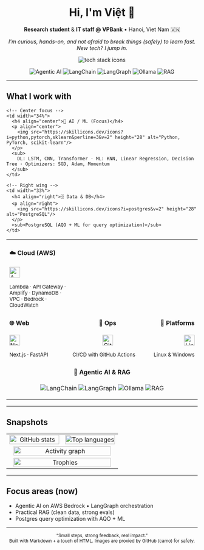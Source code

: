 <!-- Profile README for @hqvjet -->
<!-- Hero / Header -->
<h1 align="center">Hi, I'm Việt 👋</h1>

<p align="center">
  <strong>Research student</strong> &amp; <strong>IT staff @ VPBank</strong> • Hanoi, Viet Nam 🇻🇳
</p>

<p align="center">
  <em>
    I'm curious, hands-on, and not afraid to break things (safely) to learn fast.<br/>
    New tech? I jump in.
  </em>
</p>

<p align="center">
  <img
    src="https://skillicons.dev/icons?i=aws,nextjs,fastapi,postgres,pytorch,sklearn,linux,windows,git,githubactions,docker&perline=11&v=2"
    alt="tech stack icons"
  />
</p>

<!-- Clean badges (no emoji to avoid mis-render) -->
<p align="center">
  <img src="https://img.shields.io/badge/Agentic%20AI-in%20practice-111?style=flat-square&v=2" alt="Agentic AI"/>
  <img src="https://img.shields.io/badge/LangChain-ready-111?style=flat-square&v=2" alt="LangChain"/>
  <img src="https://img.shields.io/badge/LangGraph-orchestrate-111?style=flat-square&v=2" alt="LangGraph"/>
  <img src="https://img.shields.io/badge/Ollama-local%20LLMs-111?style=flat-square&v=2" alt="Ollama"/>
  <img src="https://img.shields.io/badge/RAG-built-111?style=flat-square&v=2" alt="RAG"/>
</p>

---

## What I work with

<!-- Emphasize strengths first: AI/ML centered on top -->
<table align="center" width="100%">
  <tr>
    <!-- Left wing -->
    <td width="33%">
      <h4 align="left">☁️ Cloud (AWS)</h4>
      <p align="left">
        <img src="https://skillicons.dev/icons?i=aws&v=2" height="28" alt="AWS"/>
      </p>
      <sub>Lambda · API Gateway · Amplify · DynamoDB · VPC · Bedrock · CloudWatch</sub>
    </td>

    <!-- Center focus -->
    <td width="34%">
      <h4 align="center">🧠 AI / ML (Focus)</h4>
      <p align="center">
        <img src="https://skillicons.dev/icons?i=python,pytorch,sklearn&perline=3&v=2" height="28" alt="Python, PyTorch, scikit-learn"/>
      </p>
      <sub>
        DL: LSTM, CNN, Transformer · ML: KNN, Linear Regression, Decision Tree · Optimizers: SGD, Adam, Momentum
      </sub>
    </td>

    <!-- Right wing -->
    <td width="33%">
      <h4 align="right">🗄️ Data & DB</h4>
      <p align="right">
        <img src="https://skillicons.dev/icons?i=postgres&v=2" height="28" alt="PostgreSQL"/>
      </p>
      <sub>PostgreSQL (AQO + ML for query optimization)</sub>
    </td>
  </tr>

  <tr>
    <td>
      <h4>🌐 Web</h4>
      <p>
        <img src="https://skillicons.dev/icons?i=nextjs,fastapi&perline=2&v=2" height="28" alt="Next.js, FastAPI"/>
      </p>
      <sub>Next.js · FastAPI</sub>
    </td>
    <td>
      <h4 align="center">🚀 Ops</h4>
      <p align="center">
        <img src="https://skillicons.dev/icons?i=githubactions,git,docker&perline=3&v=2" height="28" alt="GitHub Actions, Git, Docker"/>
      </p>
      <sub>CI/CD with GitHub Actions</sub>
    </td>
    <td align="right">
      <h4>🧰 Platforms</h4>
      <p align="right">
        <img src="https://skillicons.dev/icons?i=linux,windows&perline=2&v=2" height="28" alt="Linux, Windows"/>
      </p>
      <sub>Linux & Windows</sub>
    </td>
  </tr>

  <tr>
    <td colspan="3" align="center">
      <h4>🎯 Agentic AI &amp; RAG</h4>
      <p>
        <img src="https://img.shields.io/badge/LangChain-ready-111?style=flat-square&v=3" alt="LangChain"/>
        <img src="https://img.shields.io/badge/LangGraph-orchestrate-111?style=flat-square&v=3" alt="LangGraph"/>
        <img src="https://img.shields.io/badge/Ollama-local%20LLMs-111?style=flat-square&v=3" alt="Ollama"/>
        <img src="https://img.shields.io/badge/RAG-built-111?style=flat-square&v=3" alt="RAG"/>
      </p>
    </td>
  </tr>
</table>

---

## Snapshots

<table align="center">
  <tr>
    <td width="50%" align="center">
      <!-- Stable stats: no include_all_commits to avoid API failures -->
      <img
        src="https://github-readme-stats.vercel.app/api?username=hqvjet&show_icons=true&hide_title=false&hide_border=true&rank_icon=percentile&cache_seconds=21600&theme=tokyonight&v=2"
        alt="GitHub stats"
        width="100%"
        loading="lazy"
      />
    </td>
    <td width="50%" align="center">
      <img
        src="https://github-readme-stats.vercel.app/api/top-langs/?username=hqvjet&layout=compact&langs_count=8&hide_border=true&cache_seconds=21600&theme=tokyonight&v=2"
        alt="Top languages"
        width="100%"
        loading="lazy"
      />
    </td>
  </tr>
  <tr>
    <td colspan="2" align="center">
      <img
        src="https://github-readme-activity-graph.vercel.app/graph?username=hqvjet&theme=tokyo-night&hide_border=true&area=true"
        alt="Activity graph"
        width="96%"
        loading="lazy"
      />
    </td>
  </tr>
  <tr>
    <td colspan="2" align="center">
      <img
        src="https://github-profile-trophy.vercel.app/?username=hqvjet&no-bg=true&no-frame=true&row=1&column=7&margin-w=10&margin-h=10&theme=onedark&title=MultiLanguage,Commit,PullRequest,Repositories,Stars,Followers,Issues&v=2"
        alt="Trophies"
        width="96%"
        loading="lazy"
      />
    </td>
  </tr>
</table>


---

## Focus areas (now)

- Agentic AI on AWS Bedrock • LangGraph orchestration  
- Practical RAG (clean data, strong evals)  
- Postgres query optimization with AQO + ML

---

<!-- Minimal footer with a friendly vibe -->
<p align="center">
  <sub>“Small steps, strong feedback, real impact.”</sub><br/>
  <sub>Built with Markdown + a touch of HTML. Images are proxied by GitHub (camo) for safety.</sub>
</p>
